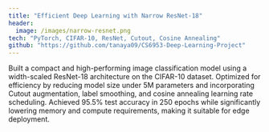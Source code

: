```yaml
---
title: "Efficient Deep Learning with Narrow ResNet-18"
header:
  image: /images/narrow-resnet.png
tech: "PyTorch, CIFAR-10, ResNet, Cutout, Cosine Annealing"
github: "https://github.com/tanaya09/CS6953-Deep-Learning-Project"
---
```


Built a compact and high-performing image classification model using a width-scaled ResNet-18 architecture on the CIFAR-10 dataset. Optimized for efficiency by reducing model size under 5M parameters and incorporating Cutout augmentation, label smoothing, and cosine annealing learning rate scheduling. Achieved 95.5% test accuracy in 250 epochs while significantly lowering memory and compute requirements, making it suitable for edge deployment.
